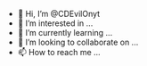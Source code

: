 - 👋 Hi, I’m @CDEvilOnyt
- 👀 I’m interested in ...
- 🌱 I’m currently learning ...
- 💞️ I’m looking to collaborate on ...
- 📫 How to reach me ...

<!---
CDEvilOnyt/CDEvilOnyt is a ✨ special ✨ repository because its `README.md` (this file) appears on your GitHub profile.
You can click the Preview link to take a look at your changes.
--->
